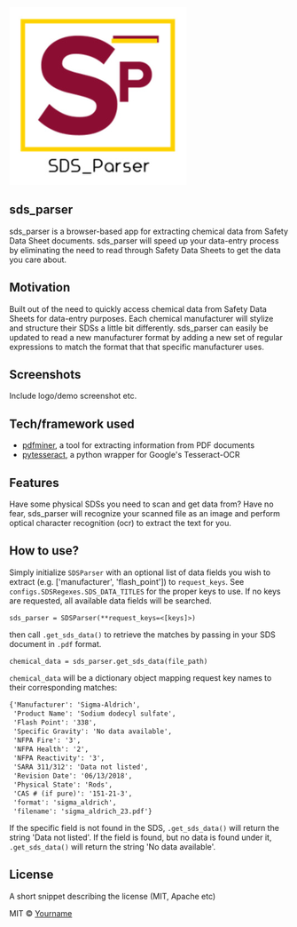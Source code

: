 ![alt text](https://github.com/astepe/sds_parser/blob/master/LogoSample_ByTailorBrands.jpg)

## sds_parser
sds_parser is a browser-based app for extracting chemical data from Safety Data Sheet documents. sds_parser will speed up your
data-entry process by eliminating the need to read through Safety Data Sheets to get the data you care about.

## Motivation
Built out of the need to quickly access chemical data from Safety Data Sheets for data-entry purposes. Each chemical manufacturer will stylize and structure their SDSs a little bit differently. sds_parser can easily be updated to read a new manufacturer format by adding a new set of regular expressions to match the format that that specific manufacturer uses. 

## Screenshots
Include logo/demo screenshot etc.

## Tech/framework used
* [pdfminer](https://github.com/euske/pdfminer), a tool for extracting information from PDF documents
* [pytesseract](https://pypi.org/project/pytesseract/), a python wrapper for Google's Tesseract-OCR

## Features
Have some physical SDSs you need to scan and get data from? Have no fear, sds_parser will recognize your scanned file as an image and perform optical character recognition (ocr) to extract the text for you. 

## How to use?
Simply initialize `SDSParser` with an optional list of data fields you wish to extract (e.g. ['manufacturer', 'flash_point']) to `request_keys`. See `configs.SDSRegexes.SDS_DATA_TITLES` for the proper keys to use. If no keys are requested, all available data fields will be searched.
```
sds_parser = SDSParser(**request_keys=<[keys]>)
```
then call `.get_sds_data()` to retrieve the matches by passing in your SDS document in `.pdf` format.

```
chemical_data = sds_parser.get_sds_data(file_path)
```
`chemical_data` will be a dictionary object mapping request key names to their corresponding matches:
```
{'Manufacturer': 'Sigma-Aldrich', 
 'Product Name': 'Sodium dodecyl sulfate', 
 'Flash Point': '338', 
 'Specific Gravity': 'No data available', 
 'NFPA Fire': '3', 
 'NFPA Health': '2', 
 'NFPA Reactivity': '3', 
 'SARA 311/312': 'Data not listed', 
 'Revision Date': '06/13/2018', 
 'Physical State': 'Rods', 
 'CAS # (if pure)': '151-21-3', 
 'format': 'sigma_aldrich', 
 'filename': 'sigma_aldrich_23.pdf'}
```

If the specific field is not found in the SDS, `.get_sds_data()` will return the string 'Data not listed'. 
If the field is found, but no data is found under it, `.get_sds_data()` will return the string 'No data available'.

## License
A short snippet describing the license (MIT, Apache etc)

MIT © [Yourname]()
